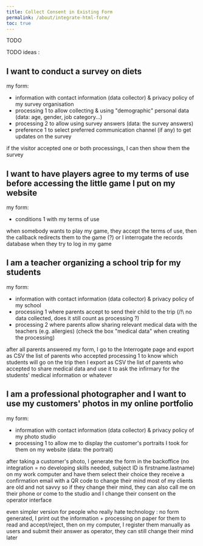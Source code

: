```yaml
---
title: Collect Consent in Existing Form
permalink: /about/integrate-html-form/
toc: true
---
```


TODO

TODO ideas :

## I want to conduct a survey on diets

my form:
  - information with contact information (data collector) & privacy policy of my survey organisation
  - processing 1 to allow collecting & using "demographic" personal data (data: age, gender, job category...)
  - processing 2 to allow using survey answers (data: the survey answers)
  - preference 1 to select preferred communication channel (if any) to get updates on the survey

if the visitor accepted one or both processings, I can then show them the survey

## I want to have players agree to my terms of use before accessing the little game I put on my website

my form:
  - conditions 1 with my terms of use

when somebody wants to play my game, they accept the terms of use, then the callback redirects them to the game (?) or I interrogate the records database when they try to log in my game

## I am a teacher organizing a school trip for my students

my form:
  - information with contact information (data collector) & privacy policy of my school
  - processing 1 where parents accept to send their child to the trip (/!\ no data collected, does it still count as processing ?)
  - processing 2 where parents allow sharing relevant medical data with the teachers (e.g. allergies) (check the box "medical data" when creating the processing)

after all parents answered my form, I go to the Interrogate page and export as CSV the list of parents who accepted processing 1 to know which students will go on the trip
then I export as CSV the list of parents who accepted to share medical data and use it to ask the infirmary for the students' medical information or whatever

## I am a professional photographer and I want to use my customers' photos in my online portfolio

my form:
  - information with contact information (data collector) & privacy policy of my photo studio
  - processing 1 to allow me to display the customer's portraits I took for them on my website (data: the portrait)

after taking a customer's photo, I generate the form in the backoffice (no integration = no developing skills needed, subject ID is firstname.lastname) on my work computer and have them select their choice
they receive a confirmation email with a QR code to change their mind
most of my clients are old and not savvy so if they change their mind, they can also call me on their phone or come to the studio and I change their consent on the operator interface

even simpler version for people who really hate technology : no form generated, I print out the information + processing on paper for them to read and accept/reject, then on my computer, I register them manually as users and submit their answer as operator, they can still change their mind later
